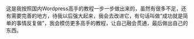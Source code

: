 这是我按照国内Wordpress高手的教程一步一步做出来的，虽然有很多不足，还有需要完善的地方，待我以后强大起来，我会去改进它，有句话叫做“成功就是简单的事情反复做”，我会模仿更多高手的教程，让自己融会贯通，最后做出自己的东西。
